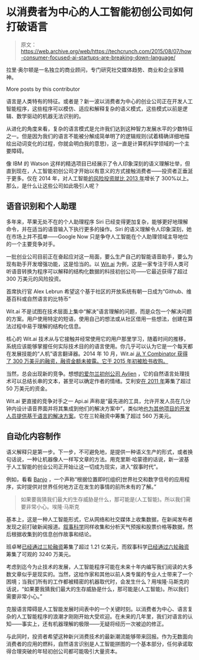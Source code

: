 # 以消费者为中心的人工智能初创公司如何打破语言 

> 原文：<https://web.archive.org/web/https://techcrunch.com/2015/08/07/how-consumer-focused-ai-startups-are-breaking-down-language/>

拉里·奥尔顿是一名独立的商业顾问，专门研究社交媒体趋势、商业和企业家精神。

More posts by this contributor

语言是人类特有的特征。或者是？新一波以消费者为中心的创业公司正在开发人工智能程序，这些程序可以模仿、适应和解释复杂的语义模式，这些模式以前是逻辑、数学驱动的机器无法识别的。

从进化的角度来看，复杂的语言模式是允许我们达到这种智力发展水平的少数特征之一。但是因为我们的语言不能被分解成简单明了的逻辑规则(试着精确详细地描绘出动词变化的过程，你就会明白我的意思)，这一直是计算机科学领域的一个主要障碍。

像 IBM 的 Watson 这样的精选项目已经展示了令人印象深刻的语义理解壮举，但直到现在，人工智能初创公司才开始以有意义的方式接触消费者——投资者正垂涎于更多。仅在 2014 年，对人工智能[的风险投资就比 2013 年](https://web.archive.org/web/20230207060810/http://www.bloomberg.com/news/articles/2015-02-03/i-ll-be-back-the-return-of-artificial-intelligence)增长了 300%以上。那么，是什么让这些公司如此吸引人呢？

## 语音识别和个人助理

多年来，苹果无处不在的个人助理程序 Siri 已经变得更加复杂，能够更好地理解命令，并在适当的语音输入下执行更多的操作。Siri 的语义理解令人印象深刻，她在市场上并不孤单——Google Now 只是争夺人工智能在个人助理领域主导地位的一个主要竞争对手。

一批创业公司目前正在奋起应对这一局面，要么生产自己的智能语音助手，要么为现有助手开发增强功能，这是恰当的。以 [Wit.ai](https://web.archive.org/web/20230207060810/https://wit.ai/) 为例，这是一家专注于将人类可听语音转换为程序可以解释的结构化数据的科技初创公司——它最近获得了超过 300 万美元的风险投资。

首席执行官 Alex Lebrun 希望这个基于社区的开放系统有朝一日成为“Github、维基百科或自然语言的比特币”

Wit.ai 不是试图在技术层面上集中“解决”语言理解的问题，而是众包一个解决问题的方案。用户使用特定的短语，使用自己的想法或从社区借用一些想法，创建在算法过程中易于理解的结构化信息。

核心的 Wit.ai 技术从与它接触并经常使用它的用户那里学习，随着时间的推移，系统应该能够掌握任何实际技术目的的语言使用。你几乎可以认为它是一个每天都在发展技能的“人机”语言翻译器。2014 年 10 月，Wit.ai [从 Y Combinator 获得了 300 万美元的融资，融资金额未披露。它于 2015 年初被脸书收购。](https://web.archive.org/web/20230207060810/https://www.crunchbase.com/organization/wit-ai)

当然，总会出现新的竞争。想想[的爱尔兰初创公司 Aylien](https://web.archive.org/web/20230207060810/http://aylien.com/) ，它的自然语言处理技术可以总结长串的文本，甚至可以确定作者的情绪。艾利安[在 2011 年](https://web.archive.org/web/20230207060810/https://www.crunchbase.com/organization/aylien)筹集了超过 50 万美元的资金。

Wit.ai 更直接的竞争对手之一 Api.ai 声称是“最先进的工具，允许开发人员在几分钟内设计语音界面并将其集成到他们的解决方案中”，类似地[也为其他项目的开发人员提供基于语言的解决方案](https://web.archive.org/web/20230207060810/http://www.fastcolabs.com/3035823/tired-of-waiting-for-a-siri-developers-take-matters-into-their-own-hands)。它在三轮融资中筹集了超过 560 万美元。

## 自动化内容制作

语义解释只是第一步。下一步，不可避免地，是提供一种语义生产的形式，或者换句话说，一种让机器像人一样写文章的方法。用克里斯·哈蒙德的话说，新一波基于人工智能的创业公司正开始让这一切成为现实，进入“叙事时代”。

例如，看看 [Banjo](https://web.archive.org/web/20230207060810/http://ban.jo/) ，一个声称“根据位置即时[组织]世界社交和数字信号的应用程序，实时提供对世界任何地方正在发生的事情的前所未有的了解。”

> 如果要我猜我们最大的生存威胁是什么，那可能是(人工智能)。所以我们需要非常小心。埃隆·马斯克

基本上，这是一种人工智能形式，它从网络和社交媒体上收集数据，在新闻发布者发现之前打破新闻报道。[叙事科学](https://web.archive.org/web/20230207060810/https://www.narrativescience.com/)同样收集和分析天气预报和股票价格等数据，然后根据收集到的信息创作故事和结论。

班卓琴[已经通过三轮融资](https://web.archive.org/web/20230207060810/https://www.crunchbase.com/organization/banjo)筹集了超过 1.21 亿美元，而叙事科学[已经通过六轮融资](https://web.archive.org/web/20230207060810/https://www.crunchbase.com/organization/narrative-science)筹集了可观的 3240 万美元。

考虑到迄今为止技术的发展，人工智能程序可能在未来十年内编写我们阅读的大多数文章似乎是现实的。当然，这给作家和其他以前人类专属的专业人士带来了一个困境；当我们所有的工作都被精密的机器取代时，会发生什么？用埃隆·马斯克的话说，“如果要我猜我们最大的生存威胁是什么，那可能是(人工智能)。所以我们需要非常小心。”

克服语言障碍是人工智能发展时间表中的一个关键时刻。以消费者为中心、语言复杂的人工智能程序的浪潮才刚刚开始大受欢迎。在未来的几年里，我们对语言的认知——事实上，还有机器理解的极限——无疑将经历一次被迫的修正。

与此同时，投资者希望这种新兴消费技术的最新潮流能够带来回报。作为无数面向消费者的应用的燃料，自然语言识别是人工智能拼图的一个基本部分，任何承诺取得合理突破的年轻初创公司都可能吸引大量资本。